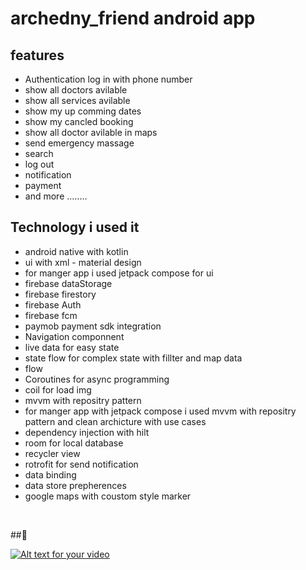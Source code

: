# archedny_friend android app

## features
- Authentication log in with phone number
- show all doctors avilable
- show all services avilable
- show my up comming dates
- show my cancled booking
- show all doctor avilable in maps
- send emergency massage
- search
- log out
- notification
- payment
- and more ........

## Technology i used it
- android native with kotlin
- ui with xml - material design
- for manger app i used jetpack compose for ui
- firebase dataStorage
- firebase firestory
- firebase Auth
- firebase fcm
- paymob payment sdk integration
- Navigation componnent
- live data for easy state
- state flow for complex state with fillter and map data
- flow
- Coroutines for async programming
- coil for load img
- mvvm with repositry pattern
- for manger app with jetpack compose i used mvvm with repositry pattern and clean archicture with use cases 
- dependency injection with hilt
- room for local database
- recycler view
- rotrofit for send notification
- data binding
- data store prepherences
- google maps with coustom style marker
<br/>

##🌴

[![Alt text for your video](https://img.youtube.com/vi/YOUTUBE_VIDEO_ID_HERE/0.jpg)]([https://raw.githubusercontent.com/USERNAME/REPOSITORY/BRANCH/PATH/TO/VIDEO.mp4](https://github.com/softmohamedali/archedny_friend/blob/master/track_video.mp4))

